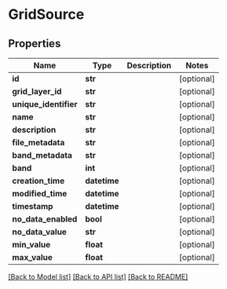 # GridSource

## Properties
Name | Type | Description | Notes
------------ | ------------- | ------------- | -------------
**id** | **str** |  | [optional] 
**grid_layer_id** | **str** |  | [optional] 
**unique_identifier** | **str** |  | [optional] 
**name** | **str** |  | [optional] 
**description** | **str** |  | [optional] 
**file_metadata** | **str** |  | [optional] 
**band_metadata** | **str** |  | [optional] 
**band** | **int** |  | [optional] 
**creation_time** | **datetime** |  | [optional] 
**modified_time** | **datetime** |  | [optional] 
**timestamp** | **datetime** |  | [optional] 
**no_data_enabled** | **bool** |  | [optional] 
**no_data_value** | **str** |  | [optional] 
**min_value** | **float** |  | [optional] 
**max_value** | **float** |  | [optional] 

[[Back to Model list]](../README.md#documentation-for-models) [[Back to API list]](../README.md#documentation-for-api-endpoints) [[Back to README]](../README.md)


